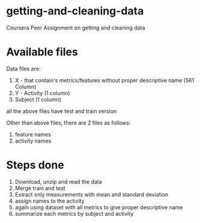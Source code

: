 # getting-and-cleaning-data
Coursera Peer Assignment on getting and cleaning data

# Available files

Data files are:
1. X - that contain's metrics/features without proper descriptive name (561 Column)
2. Y - Activity (1 column)
3. Subject (1 column)

all the above files have test and train version

Other than above files, there are 2 files as follows:
1. feature names
2. activity names

# Steps done
1. Download, unzip and read the data
2. Merge train and test
3. Extract only measurements with mean and standard deviation
4. assign names to the activity
5. again using dataset with all metrics to give proper descriptive name 
6. summarize each metrics by subject and activity
